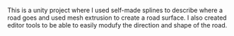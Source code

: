 This is a unity project where I used self-made splines to describe where a road goes and used mesh extrusion to create a road surface.
I also created editor tools to be able to easily modufy the direction and shape of the road.
